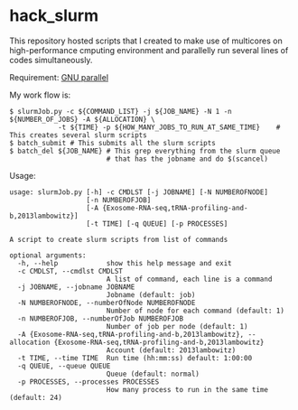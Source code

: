 # hack_slurm #

This repository hosted scripts that I created to make use of multicores on high-performance cmputing environment and parallelly run several lines of codes simultaneously. 

Requirement:
[GNU parallel](http://www.gnu.org/software/parallel/)

My work flow is:

```
$ slurmJob.py -c ${COMMAND_LIST} -j ${JOB_NAME} -N 1 -n ${NUMBER_OF_JOBS} -A ${ALLOCATION} \
			-t ${TIME} -p ${HOW_MANY_JOBS_TO_RUN_AT_SAME_TIME}    # This creates several slurm scripts
$ batch_submit # This submits all the slurm scripts
$ batch_del ${JOB_NAME} # This grep everything from the slurm queue 
						# that has the jobname and do $(scancel)
```

Usage:
```
usage: slurmJob.py [-h] -c CMDLST [-j JOBNAME] [-N NUMBEROFNODE]
                   [-n NUMBEROFJOB]
                   [-A {Exosome-RNA-seq,tRNA-profiling-and-b,2013lambowitz}]
                   [-t TIME] [-q QUEUE] [-p PROCESSES]

A script to create slurm scripts from list of commands

optional arguments:
  -h, --help            show this help message and exit
  -c CMDLST, --cmdlst CMDLST
                        A list of command, each line is a command
  -j JOBNAME, --jobname JOBNAME
                        Jobname (default: job)
  -N NUMBEROFNODE, --numberOfNode NUMBEROFNODE
                        Number of node for each command (default: 1)
  -n NUMBEROFJOB, --numberOfJob NUMBEROFJOB
                        Number of job per node (default: 1)
  -A {Exosome-RNA-seq,tRNA-profiling-and-b,2013lambowitz}, --allocation {Exosome-RNA-seq,tRNA-profiling-and-b,2013lambowitz}
                        Account (default: 2013lambowitz)
  -t TIME, --time TIME  Run time (hh:mm:ss) default: 1:00:00
  -q QUEUE, --queue QUEUE
                        Queue (default: normal)
  -p PROCESSES, --processes PROCESSES
                        How many process to run in the same time (default: 24)
```
